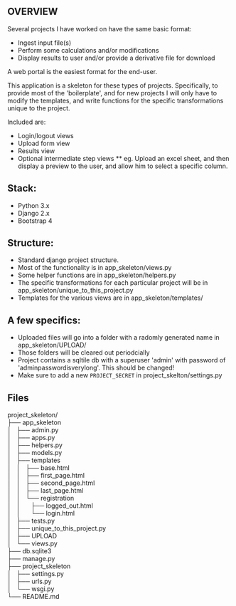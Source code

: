 OVERVIEW
---- 

Several projects I have worked on have the same basic format:

* Ingest input file(s)
* Perform some calculations and/or modifications
* Display results to user and/or provide a derivative file for download

A web portal is the easiest format for the end-user.

This application is a skeleton for these types of projects. Specifically, to provide most of the 'boilerplate', and for new projects I will only have to modify the templates, and write functions for the specific transformations unique to the project.

Included are:

* Login/logout views
* Upload form view
* Results view
* Optional intermediate step views
** eg. Upload an excel sheet, and then display a preview to the user, and allow him to select a specific column.


Stack:
------
* Python 3.x
* Django 2.x
* Bootstrap 4

Structure:
------
* Standard django project structure.
* Most of the functionality is in app_skeleton/views.py
* Some helper functions are in app_skeleton/helpers.py
* The specific transformations for each particular project will be in app_skeleton/unique_to_this_project.py
* Templates for the various views are in app_skeleton/templates/

A few specifics:
----------
* Uploaded files will go into a folder with a radomly generated name in app_skeleton/UPLOAD/
* Those folders will be cleared out periodcially
* Project contains a sqltile db with a superuser 'admin' with password of 'adminpasswordisverylong'. This should be changed!
* Make sure to add a new ```PROJECT_SECRET``` in project_skelton/settings.py

Files
----
project\_skeleton/  
├── app\_skeleton  
│   ├── admin.py  
│   ├── apps.py  
│   ├── helpers.py  
│   ├── models.py  
│   ├── templates  
│   │   ├── base.html  
│   │   ├── first\_page.html  
│   │   ├── second\_page.html  
│   │   ├── last\_page.html  
│   │   └── registration  
│   │       ├── logged\_out.html  
│   │       └── login.html  
│   ├── tests.py  
│   ├── unique\_to\_this\_project.py  
│   ├── UPLOAD  
│   └── views.py  
├── db.sqlite3  
├── manage.py  
├── project\_skeleton  
│   ├── settings.py  
│   ├── urls.py  
│   └── wsgi.py  
└── README.md




